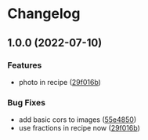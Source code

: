# Changelog

## 1.0.0 (2022-07-10)


### Features

* photo in recipe ([29f016b](https://github.com/radicand/cookbookery/commit/29f016b37d6e2f88c52e2a34f90764b8e64a10ea))


### Bug Fixes

* add basic cors to images ([55e4850](https://github.com/radicand/cookbookery/commit/55e48506e00d5b1865518157d7974b0729bf0ae6))
* use fractions in recipe now ([29f016b](https://github.com/radicand/cookbookery/commit/29f016b37d6e2f88c52e2a34f90764b8e64a10ea))
